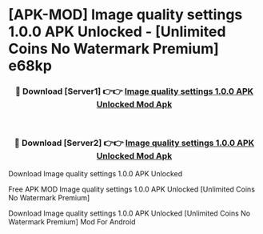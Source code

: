 # [APK-MOD] Image quality settings 1.0.0 APK Unlocked - [Unlimited Coins No Watermark Premium] e68kp



<div align="center">
<h3>🔴 Download [Server1] 👉👉 <a href="https://momento.my/?title=Image_quality_settings_1.0.0_APK_Unlocked">Image quality settings 1.0.0 APK Unlocked Mod Apk</a></h3><br>

<h3>🔴 Download [Server2] 👉👉 <a href="https://momento.my/?title=Image_quality_settings_1.0.0_APK_Unlocked">Image quality settings 1.0.0 APK Unlocked Mod Apk</a></h3>
</div>



Download Image quality settings 1.0.0 APK Unlocked 

Free APK MOD Image quality settings 1.0.0 APK Unlocked [Unlimited Coins No Watermark Premium]

Download Image quality settings 1.0.0 APK Unlocked [Unlimited Coins No Watermark Premium] Mod For Android
